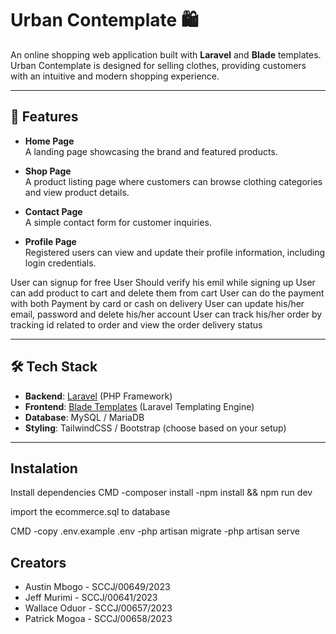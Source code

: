 # Urban Contemplate 🛍️

An online shopping web application built with **Laravel** and **Blade** templates.  
Urban Contemplate is designed for selling clothes, providing customers with an intuitive and modern shopping experience.

---

## 🚀 Features

- **Home Page**  
  A landing page showcasing the brand and featured products.

- **Shop Page**  
  A product listing page where customers can browse clothing categories and view product details.

- **Contact Page**  
  A simple contact form for customer inquiries.

- **Profile Page**  
  Registered users can view and update their profile information, including login credentials.


User can signup for free
User Should verify his emil while signing up
User can add product to cart and delete them from cart
User can do the payment with both Payment by card or cash on delivery
User can update his/her email, password and delete his/her account
User can track his/her order by tracking id related to order and view the order delivery status

---

## 🛠️ Tech Stack

- **Backend**: [Laravel](https://laravel.com/) (PHP Framework)  
- **Frontend**: [Blade Templates](https://laravel.com/docs/master/blade) (Laravel Templating Engine)  
- **Database**: MySQL / MariaDB  
- **Styling**: TailwindCSS / Bootstrap (choose based on your setup)  

---

## Instalation
Install dependencies
CMD
-composer install
-npm install && npm run dev

import the ecommerce.sql to database

CMD
-copy .env.example .env
-php artisan migrate
-php artisan serve

## Creators 
- Austin Mbogo - SCCJ/00649/2023
- Jeff Murimi - SCCJ/00641/2023
- Wallace Oduor - SCCJ/00657/2023
- Patrick Mogoa - SCCJ/00658/2023
